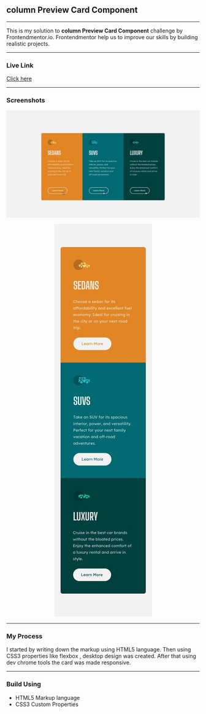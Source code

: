 <h2> column Preview Card Component </h2>
<hr>
This is my solution to <strong> column Preview Card Component</strong> challenge by Frontendmentor.io. Frontendmentor help us to improve our skills by building realistic projects.
<hr>
<h3>Live Link</h3>
<a href="https://sonakshirawat.github.io/column-preview-card-component/">Click here</a>
<hr>
<h3>Screenshots</h3>
<img src="design/active-states.jpg" alt="Desktop version"/>
<p align="center">
<img src="design/mobile-design.jpg"  alt="Mobile view">
</p>
<hr>

<h3>My Process</h3>
I started by writing down the markup using HTML5 language. Then using CSS3 properties like flexbox , desktop design was created. After that using dev chrome tools the card was made responsive.
<hr>
<h3>Build Using</h3>
<ul>
  <li>HTML5 Markup language</li>
  <li>CSS3 Custom Properties</li>
</ul>